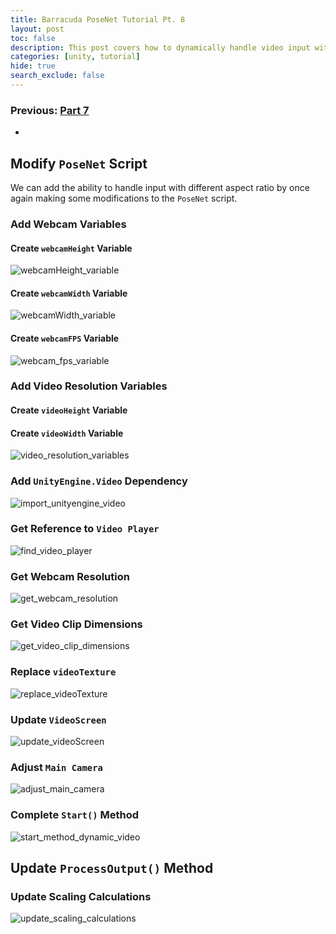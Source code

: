 ```yaml
---
title: Barracuda PoseNet Tutorial Pt. 8
layout: post
toc: false
description: This post covers how to dynamically handle video input with different aspect ratios.
categories: [unity, tutorial]
hide: true
search_exclude: false
---
```


### Previous: [Part 7](https://christianjmills.com/unity/tutorial/2020/11/15/Barracuda-PoseNet-Tutorial-7.html)

* 

## Modify `PoseNet` Script

We can add the ability to handle input with different aspect ratio by once again making some modifications to the `PoseNet` script.



### Add Webcam Variables

#### Create `webcamHeight` Variable

![webcamHeight_variable](\images\barracuda-posenet-tutorial\webcamHeight_variable.png)

#### Create `webcamWidth` Variable

![webcamWidth_variable](\images\barracuda-posenet-tutorial\webcamWidth_variable.png)

#### Create `webcamFPS` Variable

![webcam_fps_variable](\images\barracuda-posenet-tutorial\webcam_fps_variable.png)



### Add Video Resolution Variables

#### Create `videoHeight` Variable

#### Create `videoWidth` Variable

![video_resolution_variables](\images\barracuda-posenet-tutorial\video_resolution_variables.png)



### Add `UnityEngine.Video` Dependency

![import_unityengine_video](\images\barracuda-posenet-tutorial\import_unityengine_video.png)



### Get Reference to `Video Player`

![find_video_player](\images\barracuda-posenet-tutorial\find_video_player.png)



### Get Webcam Resolution

![get_webcam_resolution](\images\barracuda-posenet-tutorial\get_webcam_resolution.png)



### Get Video Clip Dimensions

![get_video_clip_dimensions](\images\barracuda-posenet-tutorial\get_video_clip_dimensions.png)

### Replace `videoTexture`

![replace_videoTexture](\images\barracuda-posenet-tutorial\replace_videoTexture.png)

### Update `VideoScreen`

![update_videoScreen](\images\barracuda-posenet-tutorial\update_videoScreen.png)

### Adjust `Main Camera`

![adjust_main_camera](\images\barracuda-posenet-tutorial\adjust_main_camera.png)

### Complete `Start()` Method

![start_method_dynamic_video](\images\barracuda-posenet-tutorial\start_method_dynamic_video_4.png)



## Update `ProcessOutput()` Method



### Update Scaling Calculations

![update_scaling_calculations](\images\barracuda-posenet-tutorial\update_scaling_calculations.png)









